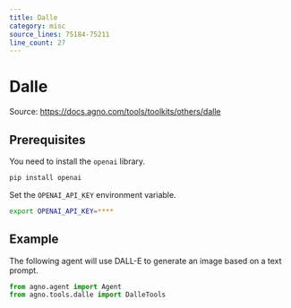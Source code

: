 ```yaml
---
title: Dalle
category: misc
source_lines: 75184-75211
line_count: 27
---
```


# Dalle
Source: https://docs.agno.com/tools/toolkits/others/dalle



## Prerequisites

You need to install the `openai` library.

```bash
pip install openai
```

Set the `OPENAI_API_KEY` environment variable.

```bash
export OPENAI_API_KEY=****
```

## Example

The following agent will use DALL-E to generate an image based on a text prompt.

```python cookbook/tools/dalle_tools.py
from agno.agent import Agent
from agno.tools.dalle import DalleTools

